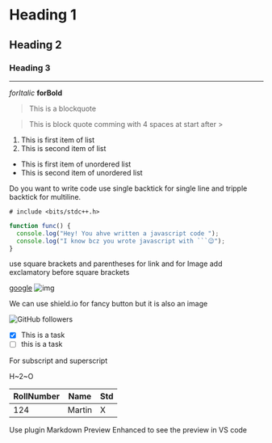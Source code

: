 # Heading 1

## Heading 2

### Heading 3

---

*forItalic*
**forBold**

> This is a blockquote

>    This is block quote comming with 4 spaces at start after >

1. This is first item of list
2. This is second item of list

- This is first item of unordered list
- This is second item of unordered list

Do you want to write code use single backtick for single line and tripple backtick for multiline.

`# include <bits/stdc++.h>`

````javascript
function func() {
  console.log("Hey! You ahve written a javascript code ");
  console.log("I know bcz you wrote javascript with ```😉");
}
````

use square brackets and parentheses for link and for Image add exclamatory before square brackets

[google](https://www.google.com/)
![img](./img.png) 

We can use shield.io for fancy button but it is also an image

![GitHub followers](https://img.shields.io/github/followers/sharmaakhilesh1)



- [x] This is a task 
- [ ] this is a task

For subscript and superscript

H~2~O

| RollNumber | Name | Std |
|--- | --- | --- |
| 124 | Martin | X |

Use plugin Markdown Preview Enhanced to see the preview in VS code